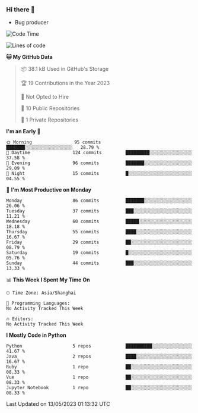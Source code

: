 ### Hi there 👋
* Bug producer
<!--START_SECTION:waka-->
![Code Time](http://img.shields.io/badge/Code%20Time-906%20hrs%2047%20mins-blue)

![Lines of code](https://img.shields.io/badge/From%20Hello%20World%20I%27ve%20Written-77.6%20thousand%20lines%20of%20code-blue)

**🐱 My GitHub Data** 

> 📦 38.1 kB Used in GitHub's Storage 
 > 
> 🏆 19 Contributions in the Year 2023
 > 
> 🚫 Not Opted to Hire
 > 
> 📜 10 Public Repositories 
 > 
> 🔑 1 Private Repositories 
 > 
**I'm an Early 🐤** 

```text
🌞 Morning                95 commits          ███████░░░░░░░░░░░░░░░░░░   28.79 % 
🌆 Daytime                124 commits         █████████░░░░░░░░░░░░░░░░   37.58 % 
🌃 Evening                96 commits          ███████░░░░░░░░░░░░░░░░░░   29.09 % 
🌙 Night                  15 commits          █░░░░░░░░░░░░░░░░░░░░░░░░   04.55 % 
```
📅 **I'm Most Productive on Monday** 

```text
Monday                   86 commits          ███████░░░░░░░░░░░░░░░░░░   26.06 % 
Tuesday                  37 commits          ███░░░░░░░░░░░░░░░░░░░░░░   11.21 % 
Wednesday                60 commits          █████░░░░░░░░░░░░░░░░░░░░   18.18 % 
Thursday                 55 commits          ████░░░░░░░░░░░░░░░░░░░░░   16.67 % 
Friday                   29 commits          ██░░░░░░░░░░░░░░░░░░░░░░░   08.79 % 
Saturday                 19 commits          █░░░░░░░░░░░░░░░░░░░░░░░░   05.76 % 
Sunday                   44 commits          ███░░░░░░░░░░░░░░░░░░░░░░   13.33 % 
```


📊 **This Week I Spent My Time On** 

```text
🕑︎ Time Zone: Asia/Shanghai

💬 Programming Languages: 
No Activity Tracked This Week

🔥 Editors: 
No Activity Tracked This Week
```

**I Mostly Code in Python** 

```text
Python                   5 repos             ██████████░░░░░░░░░░░░░░░   41.67 % 
Java                     2 repos             ████░░░░░░░░░░░░░░░░░░░░░   16.67 % 
Ruby                     1 repo              ██░░░░░░░░░░░░░░░░░░░░░░░   08.33 % 
Vue                      1 repo              ██░░░░░░░░░░░░░░░░░░░░░░░   08.33 % 
Jupyter Notebook         1 repo              ██░░░░░░░░░░░░░░░░░░░░░░░   08.33 % 
```




 Last Updated on 13/05/2023 01:13:32 UTC
<!--END_SECTION:waka-->

